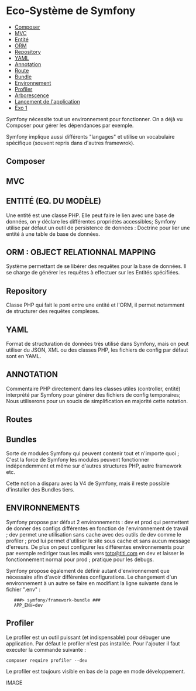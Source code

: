 # Eco-Système de Symfony

* [Composer](eco-systeme.md#composer)
* [MVC](eco-systeme.md#mvc)
* [Entité](eco-systeme.md#entité)
* [ORM](eco-systeme.md#orm)
* [Repository](eco-systeme.md#repository)
* [YAML](eco-systeme.md#yaml)
* [Annotation](eco-systeme.md#annotation)
* [Route](eco-systeme.md#route)
* [Bundle](eco-systeme.md#bundle)
* [Environnement](eco-systeme.md#environnement)
* [Profiler](eco-systeme.md#profiler)
* [Arborescence](eco-systeme.md#arborescence)
* [Lancement de l'application](eco-systeme.md#lancement-de-lapplication)
* [Exo 1](eco-systeme.md#exo-1)

Symfony nécessite tout un environnement pour fonctionner. On a déjà vu Composer pour gérer les dépendances par exemple.

Symfony implique aussi différents "langages" et utilise un vocabulaire spécifique \(souvent repris dans d'autres framewrok\).

## Composer

## MVC

## ENTITÉ \(EQ. DU MODÈLE\)

Une entité est une classe PHP. Elle peut faire le lien avec une base de données, on y déclare les différentes propriétés accessibles; Symfony utilise par défaut un outil de persistence de données : Doctrine pour lier une entité à une table de base de données.

## ORM : OBJECT RELATIONNAL MAPPING

Système permettant de se libérer des requêtes pour la base de données. Il se charge de générer les requêtes à effectuer sur les Entités spécifiées.

## Repository

Classe PHP qui fait le pont entre une entité et l'ORM, il permet notamment de structurer des requêtes complexes.

## YAML

Format de structuration de données très utilisé dans Symfony, mais on peut utiliser du JSON, XML ou des classes PHP, les fichiers de config par défaut sont en YAML.

## ANNOTATION

Commentaire PHP directement dans les classes utiles \(controller, entité\) interprété par Symfony pour générer des fichiers de config temporaires; Nous utiliserons pour un soucis de simplification en majorité cette notation.

## Routes

## Bundles

Sorte de modules Symfony qui peuvent contenir tout et n'importe quoi ; C'est la force de Symfony les modules peuvent fonctionner indépendemment et même sur d'autres structures PHP, autre framework etc.

Cette notion a disparu avec la V4 de Symfony, mais il reste possible d'installer des Bundles tiers.

## ENVIRONNEMENTS

Symfony propose par défaut 2 environnements : dev et prod qui permettent de donner des configs différentes en fonction de l'environnement de travail ; dev permet une utilisation sans cache avec des outils de dev comme le profiler ; prod lui permet d'utiliser le site sous cache et sans aucun message d'erreurs. De plus on peut configurer les différentes environnements pour par exemple rediriger tous les mails vers toto@titi.com en dev et laisser le fonctionnement normal pour prod ; pratique pour les debugs.

Symfony propose également de définir autant d'environnement que nécessaire afin d'avoir différentes configurations. Le changement d'un environnement à un autre se faire en modifiant la ligne suivante dans le fichier ".env" :

```text
   ###> symfony/framework-bundle ###
   APP_ENV=dev
```

## Profiler

Le profiler est un outil puissant \(et indispensable\) pour débuger une application. Par défaut le profiler n'est pas installée. Pour l'ajouter il faut executer la commande suivante :

```text
composer require profiler --dev
```

Le profiler est toujours visible en bas de la page en mode développement.

IMAGE

